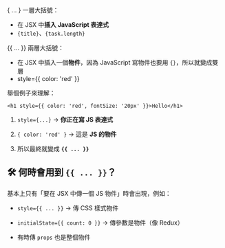 { ... }  一層大括號：
- 在 JSX 中**插入 JavaScript 表達式**
- `{title}`、`{task.length}`

{{ ... }} 兩層大括號：
- 在 JSX 中插入一個**物件**，因為 JavaScript 寫物件也要用 `{}`，所以就變成雙層
- style={{ color: 'red' }}


舉個例子來理解：

    <h1 style={{ color: 'red', fontSize: '20px' }}>Hello</h1>
    
1.  `style={...}` → **你正在寫 JS 表達式**
    
2.  `{ color: 'red' }` → 這是 **JS 的物件**
    
3.  所以最終就變成 **`{{ ... }}`**

## 🛠 何時會用到 `{{ ... }}`？

基本上只有「要在 JSX 中傳一個 JS 物件」時會出現，例如：

-   `style={{ ... }}` → 傳 CSS 樣式物件
    
-   `initialState={{ count: 0 }}` → 傳參數是物件（像 Redux）
    
-   有時傳 `props` 也是整個物件

